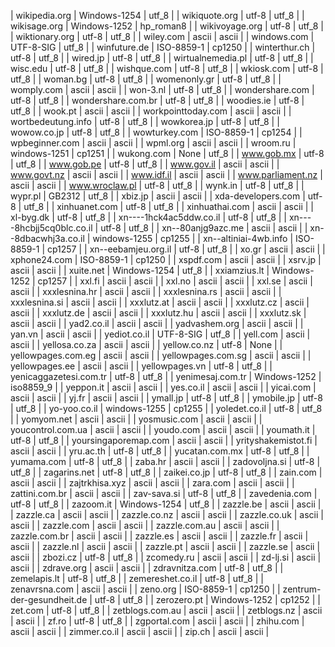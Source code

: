 | wikipedia.org | Windows-1254 | utf_8 |
| wikiquote.org | utf-8 | utf_8 |
| wikisage.org | Windows-1252 | hp_roman8 |
| wikivoyage.org | utf-8 | utf_8 |
| wiktionary.org | utf-8 | utf_8 |
| wiley.com | ascii | ascii |
| windows.com | UTF-8-SIG | utf_8 |
| winfuture.de | ISO-8859-1 | cp1250 |
| winterthur.ch | utf-8 | utf_8 |
| wired.jp | utf-8 | utf_8 |
| wirtualnemedia.pl | utf-8 | utf_8 |
| wisc.edu | utf-8 | utf_8 |
| wishque.com | utf-8 | utf_8 |
| wkiosk.com | utf-8 | utf_8 |
| woman.bg | utf-8 | utf_8 |
| womenonly.gr | utf-8 | utf_8 |
| womply.com | ascii | ascii |
| won-3.nl | utf-8 | utf_8 |
| wondershare.com | utf-8 | utf_8 |
| wondershare.com.br | utf-8 | utf_8 |
| woodies.ie | utf-8 | utf_8 |
| wook.pt | ascii | ascii |
| workpointtoday.com | ascii | ascii |
| wortbedeutung.info | utf-8 | utf_8 |
| wowkorea.jp | utf-8 | utf_8 |
| wowow.co.jp | utf-8 | utf_8 |
| wowturkey.com | ISO-8859-1 | cp1254 |
| wpbeginner.com | ascii | ascii |
| wpml.org | ascii | ascii |
| wroom.ru | windows-1251 | cp1251 |
| wukong.com | None | utf_8 |
| www.gob.mx | utf-8 | utf_8 |
| www.gob.pe | utf-8 | utf_8 |
| www.gov.il | ascii | ascii |
| www.govt.nz | ascii | ascii |
| www.idf.il | ascii | ascii |
| www.parliament.nz | ascii | ascii |
| www.wroclaw.pl | utf-8 | utf_8 |
| wynk.in | utf-8 | utf_8 |
| wypr.pl | GB2312 | utf_8 |
| xbiz.jp | ascii | ascii |
| xda-developers.com | utf-8 | utf_8 |
| xinhuanet.com | utf-8 | utf_8 |
| xinhuathai.com | ascii | ascii |
| xl-byg.dk | utf-8 | utf_8 |
| xn----1hck4ac5ddw.co.il | utf-8 | utf_8 |
| xn----8hcbjj5cq0blc.co.il | utf-8 | utf_8 |
| xn--80anjg9azc.me | ascii | ascii |
| xn--8dbacwhj3a.co.il | windows-1255 | cp1255 |
| xn--altiniai-4wb.info | ISO-8859-1 | cp1257 |
| xn--eebamjeu.org.il | utf-8 | utf_8 |
| xo.gr | ascii | ascii |
| xphone24.com | ISO-8859-1 | cp1250 |
| xspdf.com | ascii | ascii |
| xsrv.jp | ascii | ascii |
| xuite.net | Windows-1254 | utf_8 |
| xxiamzius.lt | Windows-1252 | cp1257 |
| xxl.fi | ascii | ascii |
| xxl.no | ascii | ascii |
| xxl.se | ascii | ascii |
| xxxlesnina.hr | ascii | ascii |
| xxxlesnina.rs | ascii | ascii |
| xxxlesnina.si | ascii | ascii |
| xxxlutz.at | ascii | ascii |
| xxxlutz.cz | ascii | ascii |
| xxxlutz.de | ascii | ascii |
| xxxlutz.hu | ascii | ascii |
| xxxlutz.sk | ascii | ascii |
| yad2.co.il | ascii | ascii |
| yadvashem.org | ascii | ascii |
| yan.vn | ascii | ascii |
| yediot.co.il | UTF-8-SIG | utf_8 |
| yell.com | ascii | ascii |
| yellosa.co.za | ascii | ascii |
| yellow.co.nz | utf-8 | None |
| yellowpages.com.eg | ascii | ascii |
| yellowpages.com.sg | ascii | ascii |
| yellowpages.ee | ascii | ascii |
| yellowpages.vn | utf-8 | utf_8 |
| yenicaggazetesi.com.tr | utf-8 | utf_8 |
| yenimesaj.com.tr | Windows-1252 | iso8859_9 |
| yeppon.it | ascii | ascii |
| yes.co.il | ascii | ascii |
| yicai.com | ascii | ascii |
| yj.fr | ascii | ascii |
| ymall.jp | utf-8 | utf_8 |
| ymobile.jp | utf-8 | utf_8 |
| yo-yoo.co.il | windows-1255 | cp1255 |
| yoledet.co.il | utf-8 | utf_8 |
| yomyom.net | ascii | ascii |
| yosmusic.com | ascii | ascii |
| youcontrol.com.ua | ascii | ascii |
| youdo.com | ascii | ascii |
| youmath.it | utf-8 | utf_8 |
| yoursingaporemap.com | ascii | ascii |
| yrityshakemistot.fi | ascii | ascii |
| yru.ac.th | utf-8 | utf_8 |
| yucatan.com.mx | utf-8 | utf_8 |
| yumama.com | utf-8 | utf_8 |
| zaba.hr | ascii | ascii |
| zadovoljna.si | utf-8 | utf_8 |
| zagarins.net | utf-8 | utf_8 |
| zaikei.co.jp | utf-8 | utf_8 |
| zain.com | ascii | ascii |
| zajtrkhisa.xyz | ascii | ascii |
| zara.com | ascii | ascii |
| zattini.com.br | ascii | ascii |
| zav-sava.si | utf-8 | utf_8 |
| zavedenia.com | utf-8 | utf_8 |
| zazoom.it | Windows-1254 | utf_8 |
| zazzle.be | ascii | ascii |
| zazzle.ca | ascii | ascii |
| zazzle.co.nz | ascii | ascii |
| zazzle.co.uk | ascii | ascii |
| zazzle.com | ascii | ascii |
| zazzle.com.au | ascii | ascii |
| zazzle.com.br | ascii | ascii |
| zazzle.es | ascii | ascii |
| zazzle.fr | ascii | ascii |
| zazzle.nl | ascii | ascii |
| zazzle.pt | ascii | ascii |
| zazzle.se | ascii | ascii |
| zbozi.cz | utf-8 | utf_8 |
| zcomedy.ru | ascii | ascii |
| zd-lj.si | ascii | ascii |
| zdrave.org | ascii | ascii |
| zdravnitza.com | utf-8 | utf_8 |
| zemelapis.lt | utf-8 | utf_8 |
| zemereshet.co.il | utf-8 | utf_8 |
| zenavrsna.com | ascii | ascii |
| zeno.org | ISO-8859-1 | cp1250 |
| zentrum-der-gesundheit.de | utf-8 | utf_8 |
| zerozero.pt | Windows-1252 | cp1252 |
| zet.com | utf-8 | utf_8 |
| zetblogs.com.au | ascii | ascii |
| zetblogs.nz | ascii | ascii |
| zf.ro | utf-8 | utf_8 |
| zgportal.com | ascii | ascii |
| zhihu.com | ascii | ascii |
| zimmer.co.il | ascii | ascii |
| zip.ch | ascii | ascii |

